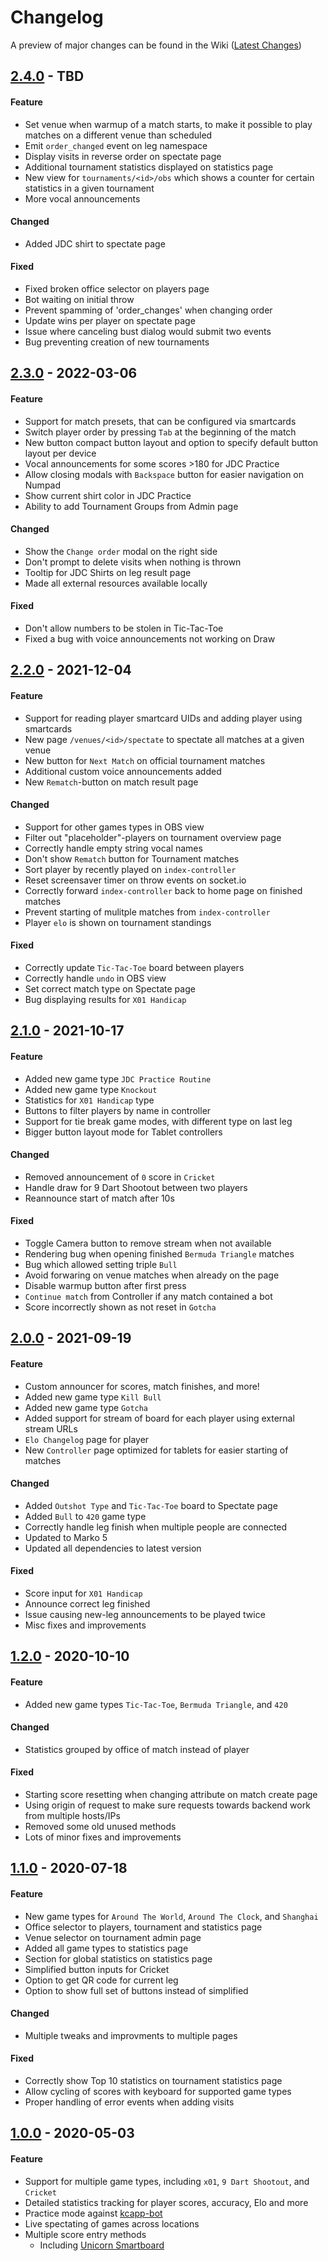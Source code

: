 # Changelog

A preview of major changes can be found in the Wiki ([Latest Changes](https://github.com/kcapp/frontend/wiki/Latest_Changes))
## [2.4.0] - TBD
#### Feature
- Set venue when warmup of a match starts, to make it possible to play matches on a different venue than scheduled
- Emit `order_changed` event on leg namespace
- Display visits in reverse order on spectate page
- Additional tournament statistics displayed on statistics page
- New view for `tournaments/<id>/obs` which shows a counter for certain statistics in a given tournament
- More vocal announcements

#### Changed
- Added JDC shirt to spectate page

#### Fixed
- Fixed broken office selector on players page
- Bot waiting on initial throw
- Prevent spamming of 'order_changes' when changing order
- Update wins per player on spectate page
- Issue where canceling bust dialog would submit two events
- Bug preventing creation of new tournaments


## [2.3.0] - 2022-03-06
#### Feature
- Support for match presets, that can be configured via smartcards
- Switch player order by pressing `Tab` at the beginning of the match
- New button compact button layout and option to specify default button layout per device
- Vocal announcements for some scores >180 for JDC Practice
- Allow closing modals with `Backspace` button for easier navigation on Numpad
- Show current shirt color in JDC Practice
- Ability to add Tournament Groups from Admin page

#### Changed
- Show the `Change order` modal on the right side
- Don't prompt to delete visits when nothing is thrown
- Tooltip for JDC Shirts on leg result page
- Made all external resources available locally

#### Fixed
- Don't allow numbers to be stolen in Tic-Tac-Toe
- Fixed a bug with voice announcements not working on Draw

## [2.2.0] - 2021-12-04
#### Feature
- Support for reading player smartcard UIDs and adding player using smartcards
- New page `/venues/<id>/spectate` to spectate all matches at a given venue
- New button for `Next Match` on official tournament matches
- Additional custom voice announcements added
- New `Rematch`-button on match result page

#### Changed
- Support for other games types in OBS view
- Filter out "placeholder"-players on tournament overview page
- Correctly handle empty string vocal names
- Don't show `Rematch` button for Tournament matches
- Sort player by recently played on `index-controller`
- Reset screensaver timer on throw events on socket.io
- Correctly forward `index-controller` back to  home page on finished matches
- Prevent starting of mulitple matches from `index-controller`
- Player `elo` is shown on tournament standings

#### Fixed
- Correctly update `Tic-Tac-Toe` board between players
- Correctly handle `undo` in OBS view
- Set correct match type on Spectate page
- Bug displaying results for `X01 Handicap`

## [2.1.0] - 2021-10-17
#### Feature
- Added new game type `JDC Practice Routine`
- Added new game type `Knockout`
- Statistics for `X01 Handicap` type
- Buttons to filter players by name in controller
- Support for tie break game modes, with different type on last leg
- Bigger button layout mode for Tablet controllers

#### Changed
- Removed announcement of `0` score in `Cricket`
- Handle draw for 9 Dart Shootout between two players
- Reannounce start of match after 10s

#### Fixed
- Toggle Camera button to remove stream when not available
- Rendering bug when opening finished `Bermuda Triangle` matches
- Bug which allowed setting triple `Bull`
- Avoid forwaring on venue matches when already on the page
- Disable warmup button after first press
- `Continue match` from Controller if any match contained a bot
- Score incorrectly shown as not reset in `Gotcha`

## [2.0.0] - 2021-09-19
#### Feature
- Custom announcer for scores, match finishes, and more!
- Added new game type `Kill Bull`
- Added new game type `Gotcha`
- Added support for stream of board for each player using external stream URLs
- `Elo Changelog` page for player
- New `Controller` page optimized for tablets for easier starting of matches

#### Changed
- Added `Outshot Type` and `Tic-Tac-Toe` board to Spectate page
- Added `Bull` to `420` game type
- Correctly handle leg finish when multiple people are connected
- Updated to Marko 5
- Updated all dependencies to latest version

#### Fixed
- Score input for `X01 Handicap`
- Announce correct leg finished
- Issue causing new-leg announcements to be played twice
- Misc fixes and improvements


## [1.2.0] - 2020-10-10
#### Feature
- Added new game types `Tic-Tac-Toe`, `Bermuda Triangle`, and `420`

#### Changed
- Statistics grouped by office of match instead of player

#### Fixed
- Starting score resetting when changing attribute on match create page
- Using origin of request to make sure requests towards backend work from multiple hosts/IPs
- Removed some old unused methods
- Lots of minor fixes and improvements


## [1.1.0] - 2020-07-18
#### Feature
- New game types for `Around The World`, `Around The Clock`, and `Shanghai`
- Office selector to players, tournament and statistics page
- Venue selector on tournament admin page
- Added all game types to statistics page
- Section for global statistics on statistics page
- Simplified button inputs for Cricket
- Option to get QR code for current leg
- Option to show full set of buttons instead of simplified

#### Changed
- Multiple tweaks and improvments to multiple pages

#### Fixed
- Correctly show Top 10 statistics on tournament statistics page
- Allow cycling of scores with keyboard for supported game types
- Proper handling of error events when adding visits

## [1.0.0] - 2020-05-03
#### Feature
- Support for multiple game types, including `x01`, `9 Dart Shootout`, and `Cricket`
- Detailed statistics tracking for player scores, accuracy, Elo and more
- Practice mode against [kcapp-bot](https://github.com/kcapp/bot)
- Live spectating of games across locations
- Multiple score entry methods
    - Including [Unicorn Smartboard](https://github.com/kcapp/smartboard)

[2.4.0]: https://github.com/kcapp/frontend/compare/v2.3.0...develop
[2.3.0]: https://github.com/kcapp/frontend/compare/v2.2.0...v2.3.0
[2.2.0]: https://github.com/kcapp/frontend/compare/v2.1.0...v2.2.0
[2.1.0]: https://github.com/kcapp/frontend/compare/v2.0.0...v2.1.0
[2.0.0]: https://github.com/kcapp/frontend/compare/v1.2.0...v2.0.0
[1.2.0]: https://github.com/kcapp/frontend/compare/v1.1.0...v1.2.0
[1.1.0]: https://github.com/kcapp/frontend/compare/v1.0.0...v1.1.0
[1.0.0]: https://github.com/kcapp/frontend/releases/tag/v1.0.0
